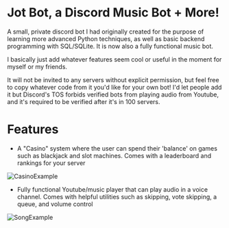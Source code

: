 # Jot Bot, a Discord Music Bot + More!
 A small, private discord bot I had originally created for the purpose of learning more advanced Python techniques, as well as basic backend programming with SQL/SQLite. It is now also a fully functional music bot.
 
 I basically just add whatever features seem cool or useful in the moment for myself or my friends.
 
 It will not be invited to any servers without explicit permission, but feel free to copy whatever code from it you'd like for your own bot!
 I'd let people add it but Discord's TOS forbids verified bots from playing audio from Youtube, and it's required to be verified after it's in 100 servers.
 
 # Features
 - A "Casino" system where the user can spend their 'balance' on games such as blackjack and slot machines. Comes with a leaderboard and rankings for your server

![CasinoExample](https://user-images.githubusercontent.com/54756070/215255017-694c5c1e-5894-4ea4-8b89-282537fce90b.png)

 - Fully functional Youtube/music player that can play audio in a voice channel. Comes with helpful utilities such as skipping, vote skipping, a queue, and volume control

![SongExample](https://user-images.githubusercontent.com/54756070/215255092-b6ee1fe7-6509-4633-b903-fe3330ea278d.png)
